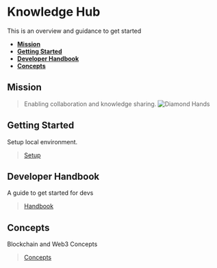 # **Knowledge Hub**

This is an overview and guidance to get started

<!-- markdownlint-disable MD004 -->
<!-- START doctoc generated TOC please keep comment here to allow auto update -->
<!-- DON'T EDIT THIS SECTION, INSTEAD RE-RUN doctoc TO UPDATE -->

- [**Mission**](#mission)
- [**Getting Started**](#getting-started)
- [**Developer Handbook**](#developer-handbook)
- [**Concepts**](#concepts)

<!-- END doctoc generated TOC please keep comment here to allow auto update -->
<!-- markdownlint-enable MD004 -->

## **Mission**

> Enabling collaboration and knowledge sharing.
> ![Diamond Hands](https://media.giphy.com/media/mz7iww9tCUnJJeZvGN/giphy.gif)

## **Getting Started**

Setup local environment.

> [Setup](./1_setup/README.md)

## **Developer Handbook**

A guide to get started for devs

> [Handbook](./2_handbook/handbook.md)

## **Concepts**

Blockchain and Web3 Concepts

> [Concepts](./3_concepts/concepts.md)
